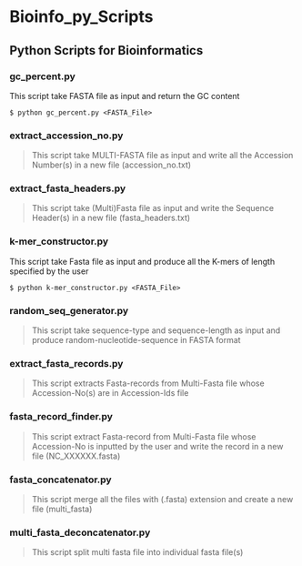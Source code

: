 # Bioinfo_py_Scripts
## Python Scripts for Bioinformatics
### gc_percent.py
This script take FASTA file as input and return the GC content
```
$ python gc_percent.py <FASTA_File>
```
### extract_accession_no.py
> This script take MULTI-FASTA file as input and write all the Accession Number(s) in a new file (accession_no.txt)
### extract_fasta_headers.py
> This script take (Multi)Fasta file as input and write the Sequence Header(s) in a new file (fasta_headers.txt)
### k-mer_constructor.py
This script take Fasta file as input and produce all the K-mers of length specified by the user
```
$ python k-mer_constructor.py <FASTA_File>
```
### random_seq_generator.py
> This script take sequence-type and sequence-length as input and produce random-nucleotide-sequence in FASTA format
### extract_fasta_records.py
> This script extracts Fasta-records from Multi-Fasta file whose Accession-No(s) are in Accession-Ids file
### fasta_record_finder.py
> This script extract Fasta-record from Multi-Fasta file whose Accession-No is inputted by the user and write the record in a new file (NC_XXXXXX.fasta)
### fasta_concatenator.py
> This script merge all the files with (.fasta) extension and create a new file (multi_fasta)
### multi_fasta_deconcatenator.py
> This script split multi fasta file into individual fasta file(s)
